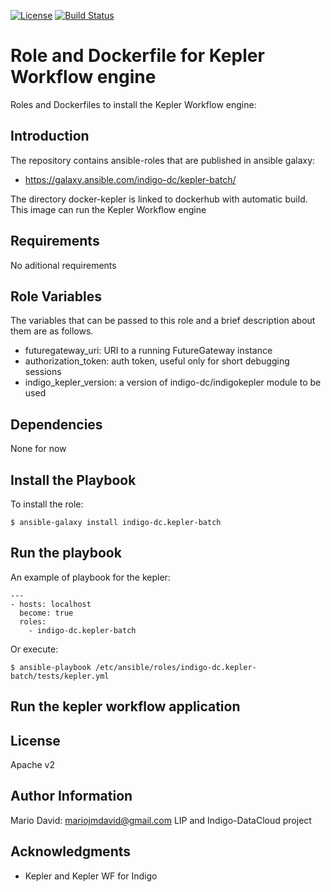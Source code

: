 [![License](http://img.shields.io/:license-apache-blue.svg?style=flat-square)](http://www.apache.org/licenses/LICENSE-2.0.html)
[![Build Status](https://travis-ci.org/indigo-dc/ansible-role-kepler.svg?branch=master)](https://travis-ci.org/indigo-dc/ansible-role-kepler)

Role and Dockerfile for Kepler Workflow engine
==============================================

Roles and Dockerfiles to install the Kepler Workflow engine:

Introduction
------------

The repository contains ansible-roles that are published in ansible galaxy:
* https://galaxy.ansible.com/indigo-dc/kepler-batch/

The directory docker-kepler is linked to dockerhub with automatic build. This image can run the Kepler Workflow engine

Requirements
------------

No aditional requirements

Role Variables
--------------

The variables that can be passed to this role and a brief description
about them are as follows.

* futuregateway_uri: URI to a running FutureGateway instance
* authorization_token: auth token, useful only for short debugging sessions
* indigo_kepler_version: a version of indigo-dc/indigokepler module to be used

Dependencies
------------

None for now

Install the Playbook
--------------------

To install the role:

```
$ ansible-galaxy install indigo-dc.kepler-batch
```

Run the playbook
----------------

An example of playbook for the kepler:

```
---
- hosts: localhost
  become: true
  roles:
    - indigo-dc.kepler-batch
```

Or execute:

```
$ ansible-playbook /etc/ansible/roles/indigo-dc.kepler-batch/tests/kepler.yml
```

Run the kepler workflow application
-----------------------------------

License
-------

Apache v2

Author Information
------------------

Mario David: mariojmdavid@gmail.com
LIP and Indigo-DataCloud project

Acknowledgments
---------------

* Kepler and Kepler WF for Indigo
